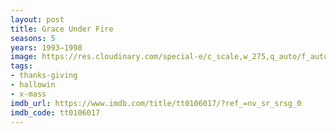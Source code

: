 ```yaml
---
layout: post
title: Grace Under Fire
seasons: 5
years: 1993–1998
image: https://res.cloudinary.com/special-e/c_scale,w_275,q_auto/f_auto/Series%20posters/Grace_Under_Fire.png
tags:
- thanks-giving
- hallowin
- x-mass
imdb_url: https://www.imdb.com/title/tt0106017/?ref_=nv_sr_srsg_0
imdb_code: tt0106017
---
```

